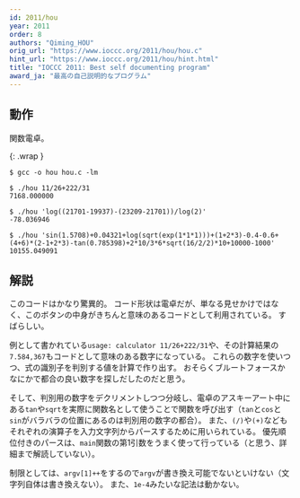 ```yaml
---
id: 2011/hou
year: 2011
order: 8
authors: "Qiming_HOU"
orig_url: "https://www.ioccc.org/2011/hou/hou.c"
hint_url: "https://www.ioccc.org/2011/hou/hint.html"
title: "IOCCC 2011: Best self documenting program"
award_ja: "最高の自己説明的なプログラム"
---
```


## 動作

関数電卓。

{: .wrap }
```
$ gcc -o hou hou.c -lm

$ ./hou 11/26+222/31
7168.000000

$ ./hou 'log((21701-19937)-(23209-21701))/log(2)'
-78.036946

$ ./hou 'sin(1.5708)+0.04321+log(sqrt(exp(1*1*1)))+(1+2*3)-0.4-0.6+(4+6)*(2-1+2*3)-tan(0.785398)+2*10/3*6*sqrt(16/2/2)*10+10000-1000'
10155.049091
```

## 解説

このコードはかなり驚異的。
コード形状は電卓だが、単なる見せかけではなく、このボタンの中身がきちんと意味のあるコードとして利用されている。
すばらしい。

例として書かれている`usage: calculator 11/26+222/31`や、その計算結果の`7.584,367`もコードとして意味のある数字になっている。
これらの数字を使いつつ、式の識別子を判別する値を計算で作り出す。
おそらくブルートフォースかなにかで都合の良い数字を探しだしたのだと思う。

そして、判別用の数字をデクリメントしつつ分岐し、電卓のアスキーアート中にある`tan`や`sqrt`を実際に関数名として使うことで関数を呼び出す（`tan`と`cos`と`sin`がバラバラの位置にあるのは判別用の数字の都合）。
また、`(/)`や`(+)`などもそれぞれの演算子を入力文字列からパースするために用いられている。
優先順位付きのパースは、`main`関数の第1引数をうまく使って行っている（と思う、詳細まで解読していない）。

制限としては、`argv[1]++`をするので`argv`が書き換え可能でないといけない（文字列自体は書き換えない）。
また、`1e-4`みたいな記法は動かない。
